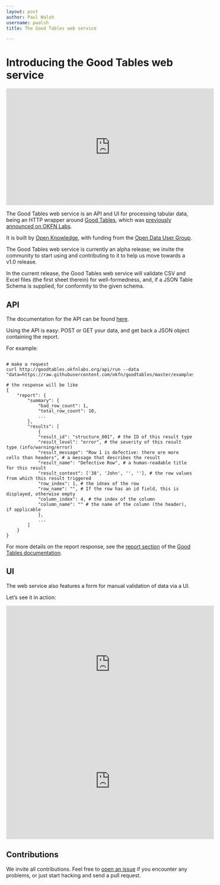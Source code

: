 ```yaml
---
layout: post
author: Paul Walsh
username: pwalsh
title: The Good Tables web service

---
```


# Introducing the Good Tables web service

<iframe width="560" height="315" src="https://www.youtube.com/embed/f1bTx6Zaotk" frameborder="0" allowfullscreen></iframe>

The Good Tables web service is an API and UI for processing tabular data, being an HTTP wrapper around [Good Tables](https://github.com/okfn/goodtables), which was [previously announced on OKFN Labs](http://okfnlabs.org/blog/2015/02/20/introducing-tabular-validator.html).

It is built by [Open Knowledge](https://okfn.org), with funding from the [Open Data User Group](https://www.gov.uk/government/groups/open-data-user-group).

The Good Tables web service is currently an alpha release; we invite the community to start using and contributing to it to help us move towards a v1.0 release.

In the current release, the Good Tables web service will validate CSV and Excel files (the first sheet therein) for well-formedness, and, if a JSON Table Schema is supplied, for conformity to the given schema.

## API

The documentation for the API can be found [here](http://goodtables.okfnlabs.org/api).

Using the API is easy: POST or GET your data, and get back a JSON object containing the report.

For example:

<pre><code>
# make a request
curl http://goodtables.okfnlabs.org/api/run --data "data=https://raw.githubusercontent.com/okfn/goodtables/master/examples/row_limit_structure.csv&schema=https://raw.githubusercontent.com/okfn/goodtables/master/examples/test_schema.json"

# the response will be like
{
    "report": {
        "summary": {
            "bad_row_count": 1,
            "total_row_count": 10,
            ...
        },
        "results": [
            {
            "result_id": "structure_001", # the ID of this result type
            "result_level": "error", # the severity of this result type (info/warning/error)
            "result_message": "Row 1 is defective: there are more cells than headers", # a message that describes the result
            "result_name": "Defective Row", # a human-readable title for this result
            "result_context": ['38', 'John', '', ''], # the row values from which this result triggered
            "row_index": 1, # the idnex of the row
            "row_name": "", # If the row has an id field, this is displayed, otherwise empty
            "column_index": 4, # the index of the column
            "column_name": "" # the name of the column (the header), if applicable
            },
            ...
        ]
    }
}
</code></pre>

For more details on the report response, see the <a href="http://goodtables.readthedocs.org/en/latest/reports.html">report section</a> of the <a href="http://goodtables.readthedocs.org/en/latest/index.html">Good Tables documentation</a>.

## UI

The web service also features a form for manual validation of data via a UI.

Let’s see it in action:

<iframe width="560" height="315" src="https://www.youtube.com/embed/f1bTx6Zaotk" frameborder="0" allowfullscreen></iframe>

<iframe width="560" height="315" src="https://www.youtube.com/embed/hblUuIjobrc" frameborder="0" allowfullscreen></iframe>

## Contributions

We invite all contributions. Feel free to [open an issue](https://github.com/okfn/goodtables-web/issues) if you encounter any problems, or just start hacking and send a pull request.
